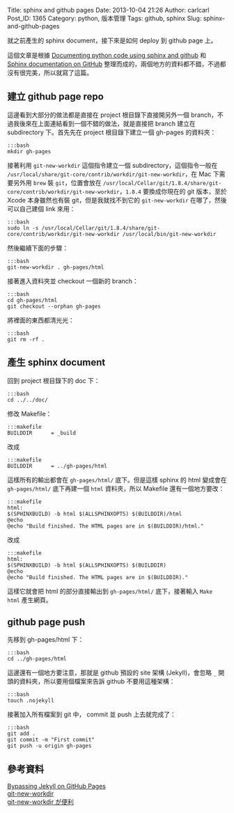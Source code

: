 Title: sphinx and github pages
Date: 2013-10-04 21:26
Author: carlcarl
Post_ID: 1365
Category: python, 版本管理
Tags: github, sphinx
Slug: sphinx-and-github-pages

就之前產生的 sphinx document，接下來是如何 deploy 到 github page 上。

這個文章是根據 [Documenting python code using sphinx and github][] 和
[Sphinx documentation on GitHub][]
整理而成的，兩個地方的資料都不錯，不過都沒有很完美，所以就寫了這篇。

建立 github page repo
---------------------

這邊看到大部分的做法都是直接在 project 根目錄下直接開另外一個
branch，不過我後來在上面連結看到一個不錯的做法，就是直接把 branch 建立在
subdirectory 下。首先先在 project 根目錄下建立一個 gh-pages 的資料夾：

	:::bash
    mkdir gh-pages

接著利用 `git-new-workdir` 這個指令建立一個 subdirectory，這個指令一般在
`/usr/local/share/git-core/contrib/workdir/git-new-workdir`，在 Mac
下需要另外用 `brew` 裝 `git`，位置會放在
`/usr/local/Cellar/git/1.8.4/share/git-core/contrib/workdir/git-new-workdir`，`1.8.4`
要換成你現在的 git 版本，至於 Xcode 本身雖然也有裝
git，但是我就找不到它的 `git-new-workdir` 在哪了，然後可以自己建個 link
來用：

	:::bash
    sudo ln -s /usr/local/Cellar/git/1.8.4/share/git-core/contrib/workdir/git-new-workdir /usr/local/bin/git-new-workdir

然後繼續下面的步驟：

	:::bash
    git-new-workdir . gh-pages/html

接著進入資料夾並 checkout 一個新的 branch：

	:::bash
    cd gh-pages/html
    git checkout --orphan gh-pages

將裡面的東西都清光光：

	:::bash
    git rm -rf .

產生 sphinx document
--------------------

回到 project 根目錄下的 doc 下：

	:::bash
    cd ../../doc/

修改 Makefile：

	:::makefile
    BUILDDIR      = _build

改成

	:::makefile
    BUILDDIR      = ../gh-pages/html

這樣所有的輸出都會在 `gh-pages/html/` 底下。但是這樣 sphinx 的 html
變成會在 `gh-pages/html/` 底下再建一個 `html` 資料夾，所以 Makefile
還有一個地方要改：

	:::makefile
    html:
    $(SPHINXBUILD) -b html $(ALLSPHINXOPTS) $(BUILDDIR)/html
    @echo
    @echo "Build finished. The HTML pages are in $(BUILDDIR)/html."

改成

	:::makefile
    html:
    $(SPHINXBUILD) -b html $(ALLSPHINXOPTS) $(BUILDDIR)
    @echo
    @echo "Build finished. The HTML pages are in $(BUILDDIR)."

這樣它就會把 html 的部分直接輸出到 `gh-pages/html/` 底下，接著輸入
`Make html` 產生網頁。

github page push
----------------

先移到 gh-pages/html 下：

	:::bash
    cd ../gh-pages/html

這邊還有一個地方要注意，那就是 github 預設的 site 架構 (Jekyll)，會忽略
`_` 開頭的資料夾，所以要用個檔案來告訴 github 不要用這種架構：

	:::bash
    touch .nojekyll

接著加入所有檔案到 git 中， commit 並 push 上去就完成了：

	:::bash
    git add .
    git commit -m "First commit"
    git push -u origin gh-pages

參考資料
--------

[Bypassing Jekyll on GitHub Pages][]  
[git-new-workdir][]  
[git-new-workdir が便利][]

  [Documenting python code using sphinx and github]: http://raxcloud.blogspot.tw/2013/02/documenting-python-code-using-sphinx.html
  [Sphinx documentation on GitHub]: http://datadesk.latimes.com/posts/2012/01/sphinx-on-github/
  [Bypassing Jekyll on GitHub Pages]: https://github.com/blog/572-bypassing-jekyll-on-github-pages
  [git-new-workdir]: http://nuclearsquid.com/writings/git-new-workdir/
  [git-new-workdir が便利]: http://subtech.g.hatena.ne.jp/secondlife/20121207/1354854068
